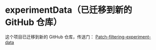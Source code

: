 # experimentData（已迁移到新的 GitHub 仓库）
这个项目已迁移到新的 GitHub 仓库，传送门： [Patch-filtering-experiment-data](https://github.com/Kelvin18710/Patch-filtering-experiment-data) 

